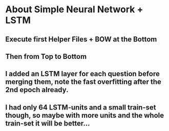 # About Simple Neural Network + LSTM

## Execute first Helper Files + BOW at the Bottom
## Then from Top to Bottom

## I added an LSTM layer for each question before merging them, note the fast overfitting after the 2nd epoch already.
## I had only 64 LSTM-units and a small train-set though, so maybe with more units and the whole train-set it will be better...
